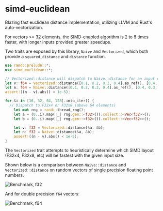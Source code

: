 # simd-euclidean

Blazing fast euclidean distance implementation, utilizing LLVM and Rust's auto-vectorization.

For vectors >= 32 elements, the SIMD-enabled algorithm is 2 to 8 times faster, with longer inputs provided greater speedups.

Two traits are exposed by this library, `Naive` and `Vectorized`, which both provide a `squared_distance` and `distance` function. 

```rust
use rand::prelude::*;
use simd_euclidean::*;

// Vectorized::distance will dispatch to Naive::distance for an input of this size
let v: f64 = Vectorized::distance([0.1, 0.2, 0.3, 0.4].as_ref(), [0.4, 0.3, 0.2, 0.1].as_ref());
let n: f64 = Naive::distance([0.1, 0.2, 0.3, 0.4].as_ref(), [0.4, 0.3, 0.2, 0.1].as_ref());
assert!((n - v).abs() < 1e-5);

for &i in [16, 32, 64, 128].into_iter() {
  // Dispatch to F32x4 or F32x8 (above 64 elements)
    let mut rng = rand::thread_rng();
    let a = (0..i).map(|_| rng.gen::<f32>()).collect::<Vec<f32>>();
    let b = (0..i).map(|_| rng.gen::<f32>()).collect::<Vec<f32>>();

    let v: f32 = Vectorized::distance(&a, &b);
    let n: f32 = Naive::distance(&a, &b);
    assert!((n - v).abs() < 1e-5);
}
```

The `Vectorized` trait attempts to heuristically determine which SIMD layout (F32x4, F32x8, etc) will be fastest with the given input size.

Shown below is a comparison between `Naive::distance` and `Vectorized::distance` on random vectors of single precision floating point numbers. 

![Benchmark, f32](linesf32.svg "Benchmark, f32")

And for double precision `f64` vectors:

![Benchmark, f64](linesf64.svg "Benchmark, f64")
